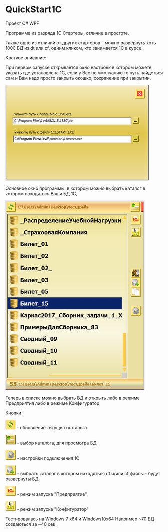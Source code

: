 # QuickStart1C

  Проект C# WPF 


 

  Программа из разряда 1С:Стартеры, отличие в простоте.
  
  Также одно из отличий от других стартеров - можно развернуть хоть 1000 БД из dt или cf, одним кликом, кто занимается 1С в курсе.
  
  
    
  Краткое описание:
  
  При первом запуске открывается окно настроек в котором можете указать где установлена 1С, если у Вас по умолчанию то путь найдеться сам и Вам надо просто закрыть окошко, сохранение при закрытии.  

![Image Alt](f1.png)

  Основное окно программы, в котором можно выбрать каталог в котором находяться Ваши БД 1С,

  ![Image Alt](sc0001.png)

 
 
  Теперь в списке можно выбрать БД и открыть либо в режиме Предприятия либо в режиме Конфигуратор

  Кнопки :

  ![Image Alt](k1.png)  - обновление текущего каталога 

  ![Image Alt](k2.png)  - выбор каталога, для просмотра БД 

  ![Image Alt](k3.png)  - настройки подключения 1С 

  ![Image Alt](k4.png)  - выбрать каталог в котором находяться dt и/или cf файлы - будут развернуты БД   

  ![Image Alt](k5.png)  -  режим запуска "Предприятие"

  ![Image Alt](k6.png)  -  режим запуска "Конфигуратор"
  
  
   Тестировалась на Windows 7 x64 и Windows10x64
  Например ~70 БД создаються за ~40 сек , 
